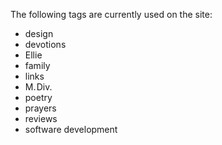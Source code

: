 The following tags are currently used on the site:

- design
- devotions
- Ellie
- family
- links
- M.&hairsp;Div.
- poetry
- prayers
- reviews
- software development